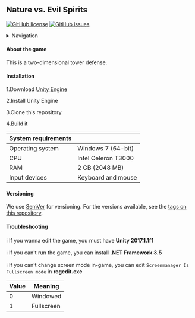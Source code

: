 ## Nature vs. Evil Spirits

[![GitHub license](https://img.shields.io/github/license/VitalikLevin/Nature-vs.-Evil-Sprits)](https://github.com/VitalikLevin/Nature-vs.-Evil-Sprits)
[![GitHub issues](https://img.shields.io/github/issues/VitalikLevin/Nature-vs.-Evil-Sprits)](https://github.com/VitalikLevin/Nature-vs.-Evil-Sprits)

<details>
<summary>Navigation</summary>

- [About the game](#about-the-game)
- [Installation](#installation)
- [Versioning](#versioning)
- [Troubleshooting](#troubleshooting)
</details>

<h4>About the game</h4>

This is a two-dimensional tower defense.

<h4>Installation</h4>

1.Download [Unity Engine](https://unity3d.com/get-unity/download/archive )

2.Install Unity Engine

3.Clone this repository

4.Build it

| System requirements |                     |
| ------------------- | ------------------- |
| Operating system    | Windows 7 (64-bit)  |
| CPU                 | Intel Celeron T3000 |
| RAM                 | 2 GB (2048 MB)      |
| Input devices       | Keyboard and mouse  |

<h4>Versioning</h4>

We use [SemVer](http://semver.org/) for versioning. For the versions available, see the [tags on this repository](https://github.com/VitalikLevin/Nature-vs.-Evil-Sprits/tags). 

<h4>Troubleshooting</h4>

:information_source: If you wanna edit the game, you must have **Unity 2017.1.1f1**

:information_source: If you can't run the game, you can install **.NET Framework 3.5**

:information_source: If you can't change screen mode in-game, you can edit ``Screenmanager Is Fullscreen mode`` in **regedit.exe**

| Value | Meaning       |
| ----- | ------------- |
| 0     | Windowed      |
| 1     | Fullscreen    |
